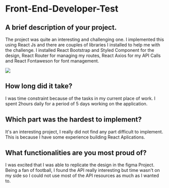 # Front-End-Developer-Test

## A brief description of your project.
The project was quite an interesting and challenging one. I implemented this using React Js and there are couples of libraries I installed to help me with the challenge. I installed React Bootstrap and Styled Component for the design, React Router for managing my routes, React Axios for my API Calls and React Fontaweson for font management.

![](name-of-giphy.gif)

## How long did it take?
I was time constraint because of the tasks in my current place of work. I spent 2hours daily for a period of 5 days working on the application.

## Which part was the hardest to implement?
It's an interesting project, I really did not find any part difficult to implement. This is because I have some experience building React Aplications.

## What functionalities are you most proud of?
I was excited that I was able to replicate the design in the figma Project. Being a fan of football, I found the API really interesting but time wasn't on my side so I could not use most of the API resources as much as I wanted to.
